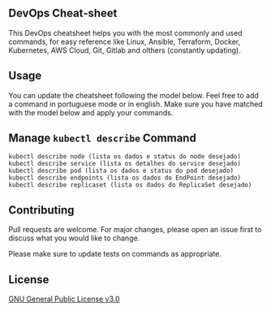 ## DevOps Cheat-sheet
This DevOps cheatsheet helps you with the most commonly and used commands, for easy reference like Linux, Ansible, Terraform, Docker, Kubernetes, AWS Cloud, Git, Gitlab and olthers (constantly updating).

## Usage
You can update the cheatsheet following the model below. Feel free to add a command in portuguese mode or in english. Make sure you have matched with the model below and apply your commands.

## Manage `kubectl describe` Command
```
kubectl describe node (lista os dados e status do node desejado)
kubectl describe service (lista os detalhes do service desejado)
kubectl describe pod (lista os dados e status do pod desejado)
kubectl describe endpoints (lista os dados do EndPoint desejado)
kubectl describe replicaset (lista os dados do ReplicaSet desejado)
```

## Contributing
Pull requests are welcome. For major changes, please open an issue first to discuss what you would like to change.

Please make sure to update tests on commands as appropriate.

## License
[GNU General Public License v3.0](https://github.com/amaurybsouza/devops-cheatsheet/blob/main/LICENSE)
